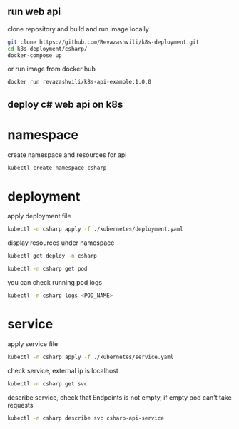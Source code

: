 ## run web api
clone repository and build and run image locally
```sh
git clone https://github.com/Revazashvili/k8s-deployment.git
cd k8s-deployment/csharp/
docker-compose up
```
or run image from docker hub
```sh
docker run revazashvili/k8s-api-example:1.0.0
```


## deploy c# web api on k8s

# namespace

create namespace and resources for api
```sh
kubectl create namespace csharp
```

# deployment

apply deployment file
```sh
kubectl -n csharp apply -f ./kubernetes/deployment.yaml
```
display resources under namespace
```sh
kubectl get deploy -n csharp
```

```sh display running pods
kubectl -n csharp get pod
```

you can check running pod logs
```sh
kubectl -n csharp logs <POD_NAME>
```

# service

apply service file
```sh
kubectl -n csharp apply -f ./kubernetes/service.yaml
```

check service, external ip is localhost
```sh
kubectl -n csharp get svc
```

describe service, check that Endpoints is not empty, if empty pod can't take requests
```sh
kubectl -n csharp describe svc csharp-api-service
```
